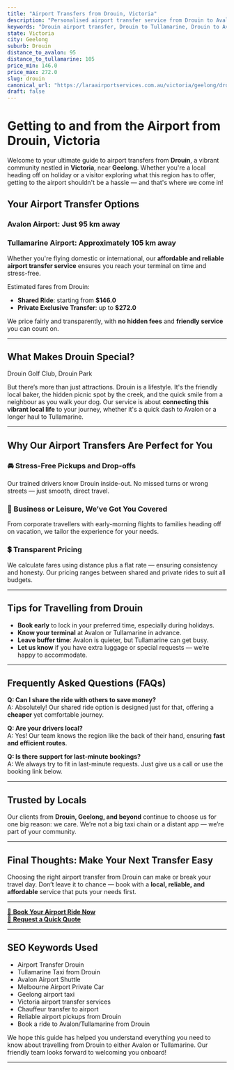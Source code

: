 ```yaml
---
title: "Airport Transfers from Drouin, Victoria"
description: "Personalised airport transfer service from Drouin to Avalon and Tullamarine airports. Enjoy a smooth, affordable ride with us!"
keywords: "Drouin airport transfer, Drouin to Tullamarine, Drouin to Avalon, airport taxi Drouin, private airport transfer Drouin, shared ride Drouin, Drouin transfers, airport shuttle Drouin, book Drouin airport taxi, affordable Drouin airport transfer, Drouin airport transfer service, airport transfer Geelong, airport transfer Melbourne, Melbourne airport taxi, airport transfers Victoria, Tullamarine airport shuttle, Avalon airport transfers, Melbourne private transfer, airport transport services Melbourne"
state: Victoria
city: Geelong
suburb: Drouin
distance_to_avalon: 95
distance_to_tullamarine: 105
price_min: 146.0
price_max: 272.0
slug: drouin
canonical_url: "https://laraairportservices.com.au/victoria/geelong/drouin/"
draft: false
---
```


# Getting to and from the Airport from Drouin, Victoria

Welcome to your ultimate guide to airport transfers from **Drouin**, a vibrant community nestled in **Victoria**, near **Geelong**. Whether you're a local heading off on holiday or a visitor exploring what this region has to offer, getting to the airport shouldn't be a hassle — and that's where we come in!

## Your Airport Transfer Options

### Avalon Airport: Just 95 km away  
### Tullamarine Airport: Approximately 105 km away

Whether you're flying domestic or international, our **affordable and reliable airport transfer service** ensures you reach your terminal on time and stress-free.

Estimated fares from Drouin:
- **Shared Ride**: starting from **$146.0**
- **Private Exclusive Transfer**: up to **$272.0**

We price fairly and transparently, with **no hidden fees** and **friendly service** you can count on.

---

## What Makes Drouin Special?

Drouin Golf Club, Drouin Park

But there’s more than just attractions. Drouin is a lifestyle. It's the friendly local baker, the hidden picnic spot by the creek, and the quick smile from a neighbour as you walk your dog. Our service is about **connecting this vibrant local life** to your journey, whether it's a quick dash to Avalon or a longer haul to Tullamarine.

---

## Why Our Airport Transfers Are Perfect for You

### 🚘 Stress-Free Pickups and Drop-offs
Our trained drivers know Drouin inside-out. No missed turns or wrong streets — just smooth, direct travel.

### 💼 Business or Leisure, We’ve Got You Covered
From corporate travellers with early-morning flights to families heading off on vacation, we tailor the experience for your needs.

### 💲 Transparent Pricing
We calculate fares using distance plus a flat rate — ensuring consistency and honesty. Our pricing ranges between shared and private rides to suit all budgets.

---

## Tips for Travelling from Drouin

- **Book early** to lock in your preferred time, especially during holidays.
- **Know your terminal** at Avalon or Tullamarine in advance.
- **Leave buffer time**: Avalon is quieter, but Tullamarine can get busy.
- **Let us know** if you have extra luggage or special requests — we’re happy to accommodate.

---

## Frequently Asked Questions (FAQs)

**Q: Can I share the ride with others to save money?**  
A: Absolutely! Our shared ride option is designed just for that, offering a **cheaper** yet comfortable journey.

**Q: Are your drivers local?**  
A: Yes! Our team knows the region like the back of their hand, ensuring **fast and efficient routes**.

**Q: Is there support for last-minute bookings?**  
A: We always try to fit in last-minute requests. Just give us a call or use the booking link below.

---

## Trusted by Locals

Our clients from **Drouin, Geelong, and beyond** continue to choose us for one big reason: we care. We’re not a big taxi chain or a distant app — we’re part of your community.

---

## Final Thoughts: Make Your Next Transfer Easy

Choosing the right airport transfer from Drouin can make or break your travel day. Don’t leave it to chance — book with a **local, reliable, and affordable** service that puts your needs first.

---

[📅 **Book Your Airport Ride Now**](https://laraairportservices.square.site/s/appointments)  
[📧 **Request a Quick Quote**](https://laraairportservices.square.site/contact-us)

---

## SEO Keywords Used
- Airport Transfer Drouin
- Tullamarine Taxi from Drouin
- Avalon Airport Shuttle
- Melbourne Airport Private Car
- Geelong airport taxi
- Victoria airport transfer services
- Chauffeur transfer to airport
- Reliable airport pickups from Drouin
- Book a ride to Avalon/Tullamarine from Drouin

We hope this guide has helped you understand everything you need to know about travelling from Drouin to either Avalon or Tullamarine. Our friendly team looks forward to welcoming you onboard!

---
